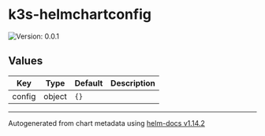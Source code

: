 # k3s-helmchartconfig

![Version: 0.0.1](https://img.shields.io/badge/Version-0.0.1-informational?style=flat-square)

## Values

| Key | Type | Default | Description |
|-----|------|---------|-------------|
| config | object | `{}` |  |

----------------------------------------------
Autogenerated from chart metadata using [helm-docs v1.14.2](https://github.com/norwoodj/helm-docs/releases/v1.14.2)
